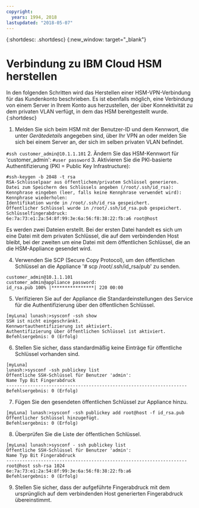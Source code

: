```yaml
---
copyright:
  years: 1994, 2018
lastupdated: "2018-05-07"
---
```


{:shortdesc: .shortdesc}
{:new_window: target="_blank"}

# Verbindung zu IBM Cloud HSM herstellen

In den folgenden Schritten wird das Herstellen einer HSM-VPN-Verbindung für das Kundenkonto beschrieben. Es ist ebenfalls möglich, eine Verbindung von einem Server in Ihrem Konto aus herzustellen, der über Konnektivität zu dem privaten VLAN verfügt, in dem das HSM bereitgestellt wurde.
{:shortdesc}

1. Melden Sie sich beim HSM mit der Benutzer-ID und dem Kennwort, die unter *Gerätedetails* angegeben sind, über Ihr VPN an oder melden Sie sich bei einem Server an, der sich im selben privaten VLAN befindet.

`#ssh customer_admin@10.1.1.101`
2. Ändern Sie das HSM-Kennwort für 'customer_admin':
`#user password`
3. Aktivieren Sie die PKI-basierte Authentifizierung (PKI = Public Key Infrastructure):
```
#ssh-keygen -b 2048 -t rsa
RSA-Schlüsselpaar aus öffentlichem/privatem Schlüssel generieren.
Datei zum Speichern des Schlüssels angeben (/root/.ssh/id_rsa):
Kennphrase eingeben (leer, falls keine Kennphrase verwendet wird):
Kennphrase wiederholen:
Identifikation wurde in /root/.ssh/id_rsa gespeichert.
Öffentlicher Schlüssel wurde in /root/.ssh/id_rsa.pub gespeichert.
Schlüsselfingerabdruck:
6e:7a:73:e1:2a:54:8f:99:3e:6a:56:f8:38:22:fb:a6 root@host
```
Es werden zwei Dateien erstellt. Bei der ersten Datei handelt es sich um eine Datei mit dem privaten Schlüssel, die auf dem verbindenden Host bleibt, bei der zweiten um eine Datei mit dem öffentlichen Schlüssel, die an die HSM-Appliance gesendet wird.

4. Verwenden Sie SCP (Secure Copy Protocol), um den öffentlichen Schlüssel an die Appliance '# scp /root/.ssh/id_rsa/pub' zu senden.
```
customer_admin@10.1.1.101
customer_admin@appliance password:
id_rsa.pub 100% |****************| 220 00:00
```
5. Verifizieren Sie auf der Appliance die Standardeinstellungen des Service für die Authentifizierung über den öffentlichen Schlüssel.
```
[myLuna] lunash:>sysconf -ssh show
SSH ist nicht eingeschränkt.
Kennwortauthentifizierung ist aktiviert.
Authentifizierung über öffentlichen Schlüssel ist aktiviert.
Befehlsergebnis: 0 (Erfolg)
```
6. Stellen Sie sicher, dass standardmäßig keine Einträge für öffentliche Schlüssel vorhanden sind.
```
[myLuna]
lunash:>sysconf -ssh publickey list
Öffentliche SSH-Schlüssel für Benutzer 'admin':
Name Typ Bit Fingerabdruck
--------------------------------------------------------------------
Befehlsergebnis: 0 (Erfolg)
```
7. Fügen Sie den gesendeten öffentlichen Schlüssel zur Appliance hinzu.
```
[myLuna] lunash:>sysconf -ssh publickey add root@host -f id_rsa.pub
Öffentlicher Schlüssel hinzugefügt.
Befehlsergebnis: 0 (Erfolg)
```
8. Überprüfen Sie die Liste der öffentlichen Schlüssel.
```
[myLuna] lunash:>sysconf - ssh publickey list
Öffentliche SSH-Schlüssel für Benutzer 'admin':
Name Typ Bit Fingerabdruck
--------------------------------------------------------------------
root@host ssh-rsa 1024
6e:7a:73:e1:2a:54:8f:99:3e:6a:56:f8:38:22:fb:a6
Befehlsergebnis: 0 (Erfolg)
```
9. Stellen Sie sicher, dass der aufgeführte Fingerabdruck mit dem ursprünglich auf dem verbindenden Host generierten Fingerabdruck übereinstimmt.
